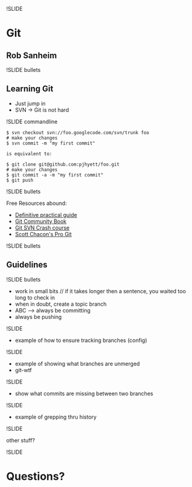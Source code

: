 !SLIDE 
# Git #
## Rob Sanheim ##

!SLIDE bullets

## Learning Git

* Just jump in
* SVN -> Git is not hard

!SLIDE commandline

    $ svn checkout svn://foo.googlecode.com/svn/trunk foo
    # make your changes
    $ svn commit -m "my first commit"

    is equivalent to:

    $ git clone git@github.com:pjhyett/foo.git
    # make your changes
    $ git commit -a -m "my first commit"
    $ git push


!SLIDE bullets

Free Resources abound:

* [Definitive practical guide](http://stackoverflow.com/questions/315911/git-for-beginners-the-definitive-practical-guide)
* [Git Community Book](http://book.git-scm.com/)
* [Git SVN Crash course](https://git.wiki.kernel.org/index.php/GitSvnCrashCourse)
* [Scott Chacon's Pro Git](http://progit.org/book/)

!SLIDE bullets

## Guidelines

!SLIDE bullets

* work in small bits
// if it takes longer then a sentence, you waited too long to check in
* when in doubt, create a topic branch
* ABC --> always be committing
* always be pushing

!SLIDE

* example of how to ensure tracking branches (config)

!SLIDE

* example of showing what branches are unmerged
* git-wtf

!SLIDE

* show what commits are missing between two branches

!SLIDE

* example of grepping thru history

!SLIDE

other stuff?

!SLIDE

# Questions?
